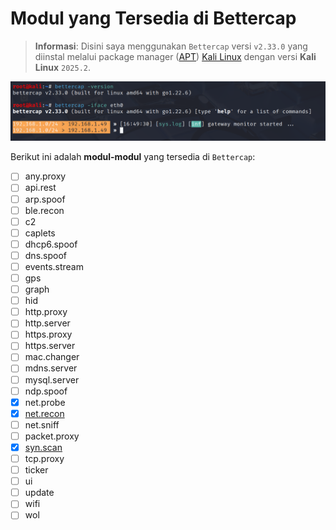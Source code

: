 # Modul yang Tersedia di Bettercap

> **Informasi**: Disini saya menggunakan `Bettercap` versi `v2.33.0` yang diinstal melalui package manager ([APT](https://en.wikipedia.org/wiki/APT_(software))) [Kali Linux](https://www.kali.org/) dengan versi **Kali Linux** `2025.2`.

![](https://github.com/fixploit03/Belajar-Bettercap/blob/main/img/versi%20bettercap.png)

Berikut ini adalah **modul-modul** yang tersedia di `Bettercap`:
 
- [ ] any.proxy
- [ ] api.rest
- [ ] arp.spoof
- [ ] ble.recon
- [ ] c2
- [ ] caplets
- [ ] dhcp6.spoof
- [ ] dns.spoof
- [ ] events.stream
- [ ] gps
- [ ] graph
- [ ] hid
- [ ] http.proxy
- [ ] http.server
- [ ] https.proxy
- [ ] https.server
- [ ] mac.changer
- [ ] mdns.server
- [ ] mysql.server
- [ ] ndp.spoof
- [x] net.probe
- [x] [net.recon](https://github.com/fixploit03/Belajar-Bettercap/blob/main/source/modul/net.recon.md)
- [ ] net.sniff
- [ ] packet.proxy
- [x] [syn.scan](https://github.com/fixploit03/Belajar-Bettercap/blob/main/source/modul/syn.scan.md)
- [ ] tcp.proxy
- [ ] ticker
- [ ] ui
- [ ] update
- [ ] wifi
- [ ] wol
